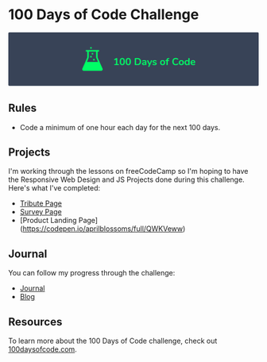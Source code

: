 # 100 Days of Code Challenge

![logo](logo.png)

## Rules

* Code a minimum of one hour each day for the next 100 days.

## Projects
I'm working through the lessons on freeCodeCamp so I'm hoping to have the Responsive Web Design and JS Projects done during this challenge. 
Here's what I've completed: 

* [Tribute Page](https://codepen.io/aprilblossoms/full/KKgZzNN)
* [Survey Page](https://codepen.io/aprilblossoms/full/BaLORmw)
* [Product Landing Page] (https://codepen.io/aprilblossoms/full/QWKVeww)

## Journal

You can follow my progress through the challenge: 

* [Journal](https://github.com/AprilBlossoms/100-Days/blob/master/journal/round-1-log.md)
* [Blog](https://aprilmayblossoms.tumblr.com/100Days)

## Resources

To learn more about the 100 Days of Code challenge, check out [100daysofcode.com](https://www.100daysofcode.com).

